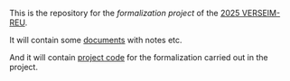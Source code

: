 This is the repository for the *formalization project* of the [2025
VERSEIM-REU](https://sites.tufts.edu/verseimreu/).

It will contain some [documents](/documents/) with notes etc.

And it will contain [project code](VERSEIM2025) for the formalization
carried out in the project.
